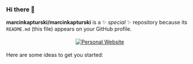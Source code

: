 ### Hi there 👋

**marcinkapturski/marcinkapturski** is a ✨ _special_ ✨ repository because its `README.md` (this file) appears on your GitHub profile.

<p align="center">
  <a href="https://marcinkapturski.com">
    <img src="https://img.shields.io/badge/Personal_Website-click_here-blue?logo=React" alt="Personal Website" style="vertical-align:top; margin:4px">
  </a>  
</p>


Here are some ideas to get you started:

